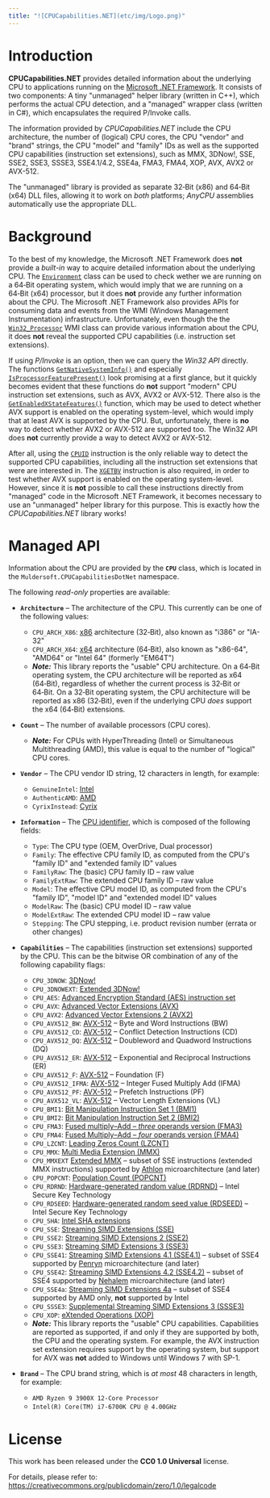 ```yaml
---
title: "![CPUCapabilities.NET](etc/img/Logo.png)"
---
```



Introduction
============

**CPUCapabilities.NET** provides detailed information about the underlying CPU to applications running on the [Microsoft .NET Framework](https://en.wikipedia.org/wiki/.NET_Framework). It consists of two components: A tiny "unmanaged" helper library (written in C++), which performs the actual CPU detection, and a "managed" wrapper class (written in C#), which encapsulates the required P/Invoke calls.

The information provided by *CPUCapabilities.NET* include the CPU architecture, the number of (logical) CPU cores, the CPU "vendor" and "brand" strings, the CPU "model" and "family" IDs as well as the supported CPU capabilities (instruction set extensions), such as MMX, 3DNow!, SSE, SSE2, SSE3, SSSE3, SSE4.1/4.2, SSE4a, FMA3, FMA4, XOP, AVX, AVX2 or AVX-512.

The "unmanaged" library is provided as separate 32&#8209;Bit (x86) and 64&#8209;Bit (x64) DLL files, allowing it to work on *both* platforms; *AnyCPU* assemblies automatically use the appropriate DLL.


Background
==========

To the best of my knowledge, the Microsoft .NET Framework does **not** provide a *built-in* way to acquire detailed information about the underlying CPU. The [`Environment`](https://docs.microsoft.com/de-de/dotnet/api/system.environment?view=netframework-4.5) class can be used to check wether we are running on a 64&#8209;Bit operating system, which would imply that we are running on a 64&#8209;Bit (x64) processor, but it does **not** provide any further information about the CPU. The Microsoft .NET Framework also provides APIs for consuming data and events from the WMI (Windows Management Instrumentation) infrastructure. Unfortunately, even though the the [`Win32_Processor`](https://docs.microsoft.com/en-us/windows/win32/cimwin32prov/win32-processor) WMI class can provide various information about the CPU, it does **not** reveal the supported CPU capabilities (i.e. instruction set extensions).

If using *P/Invoke* is an option, then we can query the *Win32 API* directly. The functions [`GetNativeSystemInfo()`](https://docs.microsoft.com/en-us/windows/win32/api/sysinfoapi/nf-sysinfoapi-getnativesysteminfo) and especially [`IsProcessorFeaturePresent()`](https://docs.microsoft.com/en-us/windows/win32/api/processthreadsapi/nf-processthreadsapi-isprocessorfeaturepresent) look promising at a first glance, but it quickly becomes evident that these functions do **not** support "modern" CPU instruction set extensions, such as AVX, AVX2 or AVX-512. There also is the [`GetEnabledXStateFeatures()`](https://docs.microsoft.com/en-us/windows/win32/api/winbase/nf-winbase-getenabledxstatefeatures) function, which may be used to detect whether AVX support is enabled on the operating system-level, which would imply that at least AVX is supported by the CPU. But, unfortunately, there is **no** way to detect whether AVX2 or AVX-512 are supported too. The Win32 API does **not** currently provide a way to detect AVX2 or AVX-512.

After all, using the [`CPUID`](https://en.wikipedia.org/wiki/CPUID) instruction is the only reliable way to detect the supported CPU capabilities, including all the instruction set extensions that were are interested in. The [`XGETBV`](https://www.felixcloutier.com/x86/xgetbv) instruction is also required, in order to test whether AVX support is enabled on the operating system-level. However, since it is **not** possible to call these instructions directly from "managed" code in the Microsoft .NET Framework, it becomes necessary to use an "unmanaged" helper library for this purpose. This is exactly how the *CPUCapabilities.NET* library works!


Managed API
===========

Information about the CPU are provided by the **`CPU`** class, which is located in the `Muldersoft.CPUCapabilitiesDotNet` namespace.

The following *read-only* properties are available:

* **`Architecture`** &ndash; The architecture of the CPU. This currently can be one of the following values:
  * `CPU_ARCH_X86`: [x86](https://en.wikipedia.org/wiki/IA-32) architecture (32&#8209;Bit), also known as "i386" or "IA-32"
  * `CPU_ARCH_X64`: [x64](https://en.wikipedia.org/wiki/X86-64) architecture (64&#8209;Bit), also known as "x86-64", "AMD64" or "Intel 64" (formerly "EM64T")
  * ***Note:*** This library reports the "usable" CPU architecture. On a 64&#8209;Bit operating system, the CPU architecture will be reported as x64 (64&#8209;Bit), regardless of whether the current process is 32&#8209;Bit or 64&#8209;Bit. On a 32&#8209;Bit operating system, the CPU architecture will be reported as x86 (32&#8209;Bit), even if the underlying CPU *does* support the x64 (64&#8209;Bit) extensions.

* **`Count`** &ndash; The number of available processors (CPU cores).  
  *  ***Note:*** For CPUs with HyperThreading (Intel) or Simultaneous Multithreading (AMD), this value is equal to the number of "logical" CPU cores.

* **`Vendor`** &ndash; The CPU vendor ID string, 12 characters in length, for example:
  * `GenuineIntel`: [Intel](https://en.wikipedia.org/wiki/Intel)
  * `AuthenticAMD`: [AMD](https://en.wikipedia.org/wiki/Advanced_Micro_Devices)
  * `CyrixInstead`: [Cyrix](https://en.wikipedia.org/wiki/Cyrix)

* **`Information`** &ndash; The [CPU identifier](https://en.wikipedia.org/wiki/CPUID#EAX=1:_Processor_Info_and_Feature_Bits), which is composed of the following fields:
  * `Type`: The CPU type (OEM, OverDrive, Dual processor)
  * `Family`: The effective CPU family ID, as computed from the CPU's "family ID" and "extended family ID" values
  * `FamilyRaw`: The (basic) CPU family ID &ndash; raw value
  * `FamilyExtRaw`: The extended CPU family ID  &ndash; raw value
  * `Model`: The effective CPU model ID, as computed from the CPU's "family ID", "model ID" and "extended model ID" values
  * `ModelRaw`: The (basic) CPU model ID &ndash; raw value
  * `ModelExtRaw`: The extended CPU model ID &ndash; raw value
  * `Stepping`: The CPU stepping, i.e. product revision number (errata or other changes)  

* **`Capabilities`** &ndash; The capabilities  (instruction set extensions) supported by the CPU. This can be the bitwise OR combination of any of the following capability flags:
  * `CPU_3DNOW`: [3DNow!](https://en.wikipedia.org/wiki/3DNow!)
  * `CPU_3DNOWEXT`: [Extended 3DNow!](https://en.wikipedia.org/wiki/3DNow!#3DNow_extensions)
  * `CPU_AES`: [Advanced Encryption Standard (AES) instruction set](https://en.wikipedia.org/wiki/AES_instruction_set)
  * `CPU_AVX`: [Advanced Vector Extensions (AVX)](https://en.wikipedia.org/wiki/Advanced_Vector_Extensions)
  * `CPU_AVX2`: [Advanced Vector Extensions 2 (AVX2)](https://en.wikipedia.org/wiki/Advanced_Vector_Extensions#Advanced_Vector_Extensions_2)
  * `CPU_AVX512_BW`: [AVX-512](https://en.wikipedia.org/wiki/AVX-512#Instruction_set) &ndash; Byte and Word Instructions (BW)
  * `CPU_AVX512_CD`: [AVX-512](https://en.wikipedia.org/wiki/AVX-512#Instruction_set) &ndash; Conflict Detection Instructions (CD)
  * `CPU_AVX512_DQ`: [AVX-512](https://en.wikipedia.org/wiki/AVX-512#Instruction_set) &ndash; Doubleword and Quadword Instructions (DQ)
  * `CPU_AVX512_ER`: [AVX-512](https://en.wikipedia.org/wiki/AVX-512#Instruction_set) &ndash; Exponential and Reciprocal Instructions (ER)
  * `CPU_AVX512_F`: [AVX-512](https://en.wikipedia.org/wiki/AVX-512#Instruction_set) &ndash; Foundation (F)
  * `CPU_AVX512_IFMA`: [AVX-512](https://en.wikipedia.org/wiki/AVX-512#Instruction_set) &ndash; Integer Fused Multiply Add (IFMA)
  * `CPU_AVX512_PF`: [AVX-512](https://en.wikipedia.org/wiki/AVX-512#Instruction_set) &ndash; Prefetch Instructions (PF)
  * `CPU_AVX512_VL`: [AVX-512](https://en.wikipedia.org/wiki/AVX-512#Instruction_set) &ndash; Vector Length Extensions (VL)
  * `CPU_BMI1`: [Bit Manipulation Instruction Set 1 (BMI1)](https://en.wikipedia.org/wiki/Bit_manipulation_instruction_set#BMI1_(Bit_Manipulation_Instruction_Set_1))
  * `CPU_BMI2`: [Bit Manipulation Instruction Set 2 (BMI2)](https://en.wikipedia.org/wiki/Bit_manipulation_instruction_set#BMI2_(Bit_Manipulation_Instruction_Set_2))
  * `CPU_FMA3`: [Fused multiply–Add &ndash; *three* operands version (FMA3)](https://en.wikipedia.org/wiki/FMA_instruction_set#FMA3_instruction_set)
  * `CPU_FMA4`: [Fused Multiply–Add &ndash; *four* operands version (FMA4)](https://en.wikipedia.org/wiki/FMA_instruction_set#FMA4_instruction_set)
  * `CPU_LZCNT`: [Leading Zeros Count (LZCNT)](https://en.wikipedia.org/wiki/Bit_manipulation_instruction_set#ABM_(Advanced_Bit_Manipulation))
  * `CPU_MMX`: [Multi Media Extension (MMX)](https://en.wikipedia.org/wiki/MMX_(instruction_set))
  * `CPU_MMXEXT` [Extended MMX](https://en.wikipedia.org/wiki/Extended_MMX) &ndash; subset of SSE instructions (extended MMX instructions) supported by [Athlon](https://en.wikipedia.org/wiki/Athlon) microarchitecture (and later)
  * `CPU_POPCNT`: [Population Count (POPCNT)](https://en.wikipedia.org/wiki/Bit_manipulation_instruction_set#ABM_(Advanced_Bit_Manipulation))
  * `CPU_RDRND`: [Hardware-generated random value (RDRND)](https://en.wikipedia.org/wiki/RDRAND) &ndash; Intel Secure Key Technology
  * `CPU_RDSEED`: [Hardware-generated random seed value (RDSEED)](https://software.intel.com/content/www/us/en/develop/blogs/the-difference-between-rdrand-and-rdseed.html) &ndash; Intel Secure Key Technology
  * `CPU_SHA`: [Intel SHA extensions](https://en.wikipedia.org/wiki/Intel_SHA_extensions)
  * `CPU_SSE`: [Streaming SIMD Extensions (SSE)](https://en.wikipedia.org/wiki/Streaming_SIMD_Extensions)
  * `CPU_SSE2`: [Streaming SIMD Extensions 2 (SSE2)](https://en.wikipedia.org/wiki/SSE2)
  * `CPU_SSE3`: [Streaming SIMD Extensions 3 (SSE3)](https://en.wikipedia.org/wiki/SSE3)
  * `CPU_SSE41`: [Streaming SIMD Extensions 4.1 (SSE4.1)](https://en.wikipedia.org/wiki/SSE4#SSE4.1) &ndash; subset of SSE4 supported by [Penryn](https://en.wikipedia.org/wiki/Intel_Core_2#Penryn) microarchitecture (and later)
  * `CPU_SSE42`: [Streaming SIMD Extensions 4.2 (SSE4.2)](https://en.wikipedia.org/wiki/SSE4#SSE4.2) &ndash; subset of SSE4 supported by [Nehalem](https://en.wikipedia.org/wiki/Nehalem_(microarchitecture)) microarchitecture (and later)
  * `CPU_SSE4a`: [Streaming SIMD Extensions 4a](https://en.wikipedia.org/wiki/SSE4#SSE4a) &ndash; subset of SSE4 supported by AMD only, **not** supported by Intel
  * `CPU_SSSE3`: [Supplemental Streaming SIMD Extensions 3 (SSSE3)](https://en.wikipedia.org/wiki/SSSE3)
  * `CPU_XOP`: [eXtended Operations (XOP)](https://en.wikipedia.org/wiki/XOP_instruction_set)
  * ***Note:*** This library reports the "usable" CPU capabilities. Capabilities are reported as supported, if and only if they are supported by both, the CPU and the operating system. For example, the AVX instruction set extension requires support by the operating system, but support for AVX was **not** added to Windows until Windows 7 with SP-1.

* **`Brand`** &ndash; The CPU brand string, which is *at most* 48 characters in length, for example:
  * `AMD Ryzen 9 3900X 12-Core Processor`
  * `Intel(R) Core(TM) i7-6700K CPU @ 4.00GHz`


License
=======

This work has been released under the **CC0 1.0 Universal** license.

For details, please refer to:  
<https://creativecommons.org/publicdomain/zero/1.0/legalcode>
